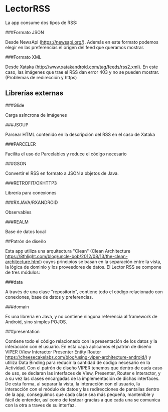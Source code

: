 # LectorRSS

La app consume dos tipos de RSS:


###Formato JSON

Desde NewsApi (https://newsapi.org/). Además en este formato podemos elegir en las preferencias el origen del feed que queramos mostrar.

###Formato XML

Desde Xataka (http://www.xatakandroid.com/tag/feeds/rss2.xml). En este caso, las imágenes que trae el RSS dan error 403 y no se pueden mostrar. (Problemas de redirección y https)


## Librerías externas

###Glide

Carga asíncrona de imágenes


###JSOUP

Parsear HTML contenido en la descripción del RSS en el caso de Xataka


###PARCELER

Facilita el uso de Parcelables y reduce el código necesario


###GSON

Convertir el RSS en formato a JSON a objetos de Java.


###RETROFIT/OKHTTP3

Librería para conexiones


###RXJAVA/RXANDROID

Observables


###REALM

Base de datos local



##Patrón de diseño

Esta app utiliza una arquitectura "Clean" (Clean Architecture https://8thlight.com/blog/uncle-bob/2012/08/13/the-clean-architecture.html) cuyos principios se basan en la separación entre la vista, la lógica de dominio y los proveedores de datos. El Lector RSS se compone de tres módulos:

###data

A través de una clase "repositorio", contiene todo el código relacionado con conexiones, base de datos y preferencias.

###domain

Es una librería en Java, y no contiene ninguna referencia al framework de Android, sino simples POJOS.

###presentation

Contiene todo el código relacionado con la presentación de los datos y la interacción con el usuario. En esta capa aplicamos el patrón de diseño VIPER (View Interactor Presenter Entity Router https://cheesecakelabs.com/blog/using-viper-architecture-android/) y utiliza Data Binding para reducir la cantidad de código necesario en la Actividad.
Con el patrón de diseño VIPER tenemos que dentro de cada caso de uso, se declaran las interfaces de View, Presenter, Router e Interactor, y a su vez las clases encargadas de la implementación de dichas interfaces. De esta forma, al separar la vista, la interacción con el usuario, la interacción con el módulo de datos y las redirecciones de pantallas dentro de la app, conseguimos que cada clase sea más pequeña, mantenible y fácil de entender, así como de testear gracias a que cada una se comunica con la otra a traves de su interfaz.